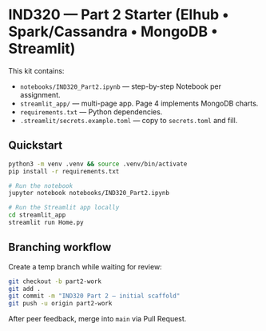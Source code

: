 
# IND320 — Part 2 Starter (Elhub • Spark/Cassandra • MongoDB • Streamlit)

This kit contains:
- `notebooks/IND320_Part2.ipynb` — step-by-step Notebook per assignment.
- `streamlit_app/` — multi-page app. Page 4 implements MongoDB charts.
- `requirements.txt` — Python dependencies.
- `.streamlit/secrets.example.toml` — copy to `secrets.toml` and fill.

## Quickstart

```bash
python3 -m venv .venv && source .venv/bin/activate
pip install -r requirements.txt

# Run the notebook
jupyter notebook notebooks/IND320_Part2.ipynb

# Run the Streamlit app locally
cd streamlit_app
streamlit run Home.py
```

## Branching workflow
Create a temp branch while waiting for review:
```bash
git checkout -b part2-work
git add .
git commit -m "IND320 Part 2 — initial scaffold"
git push -u origin part2-work
```
After peer feedback, merge into `main` via Pull Request.
